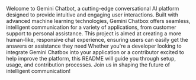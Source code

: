 Welcome to Gemini Chatbot, a cutting-edge conversational AI platform designed to provide intuitive and engaging user interactions. Built with advanced machine learning technologies, Gemini Chatbox offers seamless, intelligent communication for a variety of applications, from customer support to personal assistance. This project is aimed at creating a more human-like, responsive chat experience, ensuring users can easily get the answers or assistance they need 
Whether you're a developer looking to integrate Gemini Chatbox into your application or a contributor excited to help improve the platform, this README will guide you through setup, usage, and contribution processes. Join us in shaping the future of intelligent communication!  
